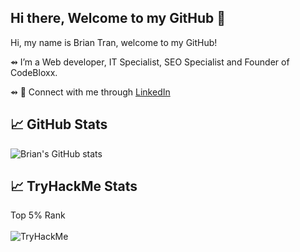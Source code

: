## Hi there, Welcome to my GitHub 👋

Hi, my name is Brian Tran, welcome to my GitHub!

⇴  I’m a Web developer, IT Specialist, SEO Specialist and Founder of CodeBloxx.

⇴ 🔗 Connect with me through [LinkedIn](https://www.linkedin.com/in/brian-tran-1522b9192/)

## &#x1f4c8; GitHub Stats
![Brian's GitHub stats](https://github-readme-stats.vercel.app/api?username=richpineapple&show_icons=true&theme=dark) 


## &#x1f4c8; TryHackMe Stats
Top 5% Rank
</br>
</br>
<img src="https://tryhackme-badges.s3.amazonaws.com/ShieldProof.png" alt="TryHackMe">
